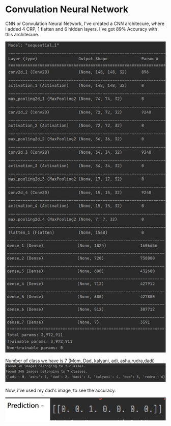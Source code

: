 # Convulation Neural Network
CNN or Convulation Neural Network, I've created a CNN architecure, where i added 4 CRP, 1 flatten and 6 hidden layers. I've got 89% Accuracy with this architecure.

![](/images/1.jpg)

Number of class we have is 7 (Mom, Dad, kalyani, adi, ashu,rudra,dadi)
![](/images/2.jpg)

Now, i've used my dad's image, to see the accuracy.

![](/images/prediction.jpg)
